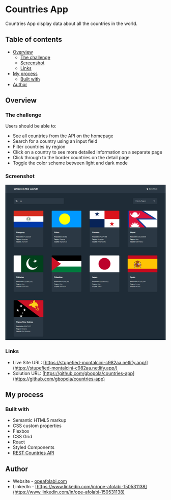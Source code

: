 # Countries App

Countries App display data about all the countries in the world.

## Table of contents

- [Overview](#overview)
  - [The challenge](#the-challenge)
  - [Screenshot](#screenshot)
  - [Links](#links)
- [My process](#my-process)
  - [Built with](#built-with)
- [Author](#author)

## Overview

### The challenge

Users should be able to:

- See all countries from the API on the homepage
- Search for a country using an input field
- Filter countries by region
- Click on a country to see more detailed information on a separate page
- Click through to the border countries on the detail page
- Toggle the color scheme between light and dark mode  

### Screenshot

<img src="https://github.com/gbopola/countries-app/blob/master/screencapture-localhost-3000-2022-04-08-19_54_54.png" width="800" />

### Links

- Live Site URL: [https://stupefied-montalcini-c982aa.netlify.app/](https://stupefied-montalcini-c982aa.netlify.app/)
- Solution URL: [https://github.com/gbopola/countries-app](https://github.com/gbopola/countries-app)

## My process

### Built with

- Semantic HTML5 markup
- CSS custom properties
- Flexbox
- CSS Grid
- React
- Styled Components
- [REST Countries API](https://restcountries.com)

## Author

- Website - [opeafolabi.com](opeafolabi.com)
- LinkedIn - [https://www.linkedin.com/in/ope-afolabi-150531138](https://www.linkedin.com/in/ope-afolabi-150531138)
